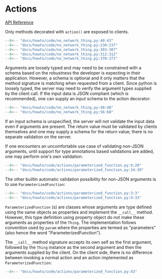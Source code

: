 Actions
=======

[API Reference](../../api-reference/action/index.md)

Only methods decorated with ``action()`` are exposed to clients. 

```py title="Actions" linenums="1"
--8<-- "docs/howto/code/no_network_thing.py:40:43"
--8<-- "docs/howto/code/no_network_thing.py:230:237"
--8<-- "docs/howto/code/no_network_thing.py:303:307"
--8<-- "docs/howto/code/no_network_thing.py:312:312"
--8<-- "docs/howto/code/no_network_thing.py:370:373"
```

Arguments are loosely typed and may need to be constrained with a schema based 
on the robustness the developer is expecting in their application. However, a schema is optional and it only matters that 
the method signature is matching when requested from a client.
Since python is loosely typed, the server may need to verify the argument types
supplied by the client call. If the input data is JSON compliant (which is recommended),
one can supply an input schema to the action decorator:

```py title="Actions" linenums="1"
--8<-- "docs/howto/code/no_network_thing.py:40:40"
--8<-- "docs/howto/code/no_network_thing.py:56:68"
```

If an input schema is unspecified, the server will not validate the input data even if arguments are present. 
The return value must be validated by clients themselves and one may supply a schema for the return value; there is 
no separate validation on the server.

If one encounters an uncomfortable use case of validating non-JSON arguments, until support for type annotations based 
validations are added, one may perform one's own validation:

```py title="Actions" linenums="1"
--8<-- "docs/howto/code/actions/parameterized_function.py:9:20"
--8<-- "docs/howto/code/actions/parameterized_function.py:34:39"
```

The other builtin automatic validation possibility for non-JSON arguments is to use ``ParameterizedFunction``: 

```py title="Actions" linenums="1"
--8<-- "docs/howto/code/actions/parameterized_function.py:3:3"
--8<-- "docs/howto/code/actions/parameterized_function.py:9:33"
```

``ParameterizedFunction`` (s) are classes whose arguments are type defined using the same objects as properties 
and implement the ``__call__`` method. However, this type definition using property object do not make these 
arguments as properties of the ``Thing``. The implementation follows convention used by ``param`` where the 
properties are termed as "parameters" (also hence the word "ParameterizedFunction"). 

The ``__call__`` method signature accepts its own self as the first argument, 
followed by the ``Thing`` instance as the second argument and then the arguments supplied by the client. On the 
client side, there is no difference between invoking a normal action and an action implemented as 
``ParameterizedFunction``:

```py title="Actions" linenums="1"
--8<-- "docs/howto/code/actions/parameterized_function.py:43"
```
